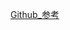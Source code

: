 [Github_参考](https://github.com/strivever/Array-Dictionary-safeTool/blob/master/ST_SafeTool/NSObject%2BImpChangeTool.m)